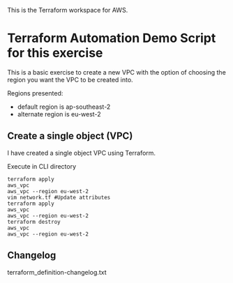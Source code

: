 This is the Terraform workspace for AWS.

# Terraform Automation Demo Script for this exercise

This is a basic exercise to create a new VPC with the option of choosing the region you want the VPC to be created into.

Regions presented:
- default region is ap-southeast-2
- alternate region is eu-west-2

## Create a single object (VPC)

I have created a single object VPC using Terraform.

Execute in CLI directory

```
terraform apply
aws_vpc
aws_vpc --region eu-west-2
vim network.tf #Update attributes
terraform apply
aws_vpc
aws_vpc --region eu-west-2
terraform destroy
aws_vpc
aws_vpc --region eu-west-2
```

## Changelog
terraform_definition-changelog.txt
